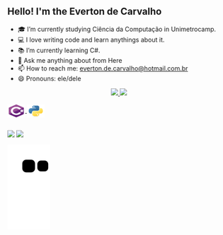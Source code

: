 ## Hello! I'm the Everton de Carvalho

- 🎓 I’m currently studying Ciência da Computação in Unimetrocamp.
- 💻 I love writing code and learn anythings about it.
- 📚 I’m currently learning C#.
- 💬 Ask me anything about from Here
- 📫 How to reach me: everton.de.carvalho@hotmail.com.br
- 😄 Pronouns: ele/dele

<div align="center">
  <a href="https://github.com/EvertonCarv">
  <img height="180em" src="https://github-readme-stats.vercel.app/api?username=EvertonCarv&show_icons=true&theme=dark&include_all_commits=true&count_private=true"/>
  <img height="180em" src="https://github-readme-stats.vercel.app/api/top-langs/?username=EvertonCarv&layout=compact&langs_count=7&theme=dark"/>
</div>
<div style="display: inline_block"><br>
  <img align="center" alt="Rafa-Csharp" height="30" width="40" src="https://raw.githubusercontent.com/devicons/devicon/master/icons/csharp/csharp-original.svg">
  <img align="center" alt="Rafa-Python" height="30" width="40" src="https://raw.githubusercontent.com/devicons/devicon/master/icons/python/python-original.svg">    
</div>
  
  ##
  
  <div>   
  <a href = "mailto:everton.de.carvalho@hotmail.com.br"><img src="https://img.shields.io/badge/Microsoft_Outlook-0078D4?style=for-the-badge&logo=microsoft-outlook&logoColor=white" target="_blank"></a>
  <a href="https://www.linkedin.com/in/everton-carvalho-124b30141/" target="_blank"><img src="https://img.shields.io/badge/-LinkedIn-%230077B5?style=for-the-badge&logo=linkedin&logoColor=white" target="_blank"></a> 
 
  ![Snake animation](https://github.com/rafaballerini/rafaballerini/blob/output/github-contribution-grid-snake.svg)
 
</div>
  
